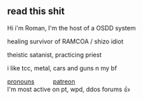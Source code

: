## read this shit


Hi i'm Roman, I'm the host of a OSDD system

healing survivor of RAMCOA / shizo idiot

theistic satanist, practicing priest

i like tcc, metal, cars and guns n my bf

[pronouns](https://pronouns.cc/@nirvanasystem) ‏‏‎ ‎‏‏‎ ‎‏‏‎ ‎‏‏‎ ‎‏‏‎ ‎‏‏‎ ‎‏‏‎ ‎‏‏‎ ‏‏‎ ‎‎‎‎ [patreon](patreon.com/CAVEEXPLORER)  
I'm most active on pt, wpd, ddos forums 👍


##
